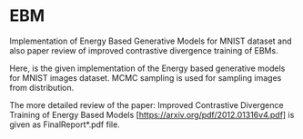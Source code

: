 # EBM
Implementation of Energy Based Generative Models for MNIST dataset and also paper review of improved contrastive divergence training of EBMs.

Here, is the given implementation of the Energy based generative models for MNIST images dataset. MCMC sampling is used for sampling images from distribution.

The more detailed review of the paper: Improved Contrastive Divergence Training of Energy Based Models [https://arxiv.org/pdf/2012.01316v4.pdf] is given as FinalReport*.pdf file. 
